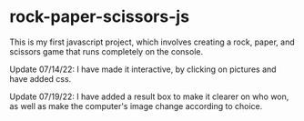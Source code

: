 # rock-paper-scissors-js
This is my first javascript project, which involves creating a 
rock, paper, and scissors game that runs completely on the console.

Update 07/14/22: I have made it interactive, by clicking on pictures and have
added css.

Update 07/19/22: I have added a result box to make it clearer on who won, as well as make the computer's image change according to choice.
